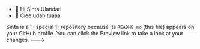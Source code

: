- 👋 Hi Sinta Ulandari
- 👀 Ciee udah tuaaa

Sinta is a ✨ special ✨ repository because its `README.md` (this file) appears on your GitHub profile.
You can click the Preview link to take a look at your changes.
--->
